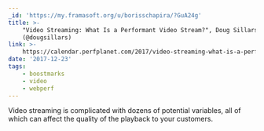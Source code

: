 ```yaml
---
_id: 'https://my.framasoft.org/u/borisschapira/?GuA24g'
title: >-
    "Video Streaming: What Is a Performant Video Stream?", Doug Sillars
    (@dougsillars)
link: >-
    https://calendar.perfplanet.com/2017/video-streaming-what-is-a-performant-video-stream/
date: '2017-12-23'
tags:
    - boostmarks
    - video
    - webperf
---
```


<div class="markdown"><p>Video streaming is complicated with dozens of potential variables, all of which can affect the quality of the playback to your customers.
</p></div>
